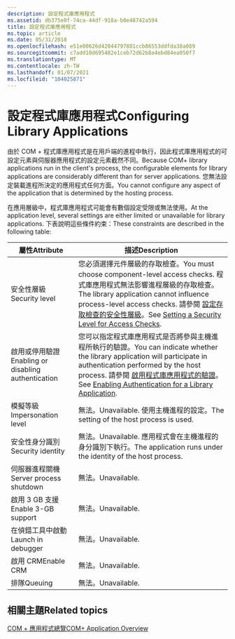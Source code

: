 ```yaml
---
description: 設定程式庫應用程式
ms.assetid: db375e0f-74ca-44df-918a-b0e48742a594
title: 設定程式庫應用程式
ms.topic: article
ms.date: 05/31/2018
ms.openlocfilehash: e51e00626d42044797881ccb86553ddfda38a089
ms.sourcegitcommit: c7add10d695482e1ceb72d62b8a4ebd84ea050f7
ms.translationtype: MT
ms.contentlocale: zh-TW
ms.lasthandoff: 01/07/2021
ms.locfileid: "104025871"
---
```

# <a name="configuring-library-applications"></a><span data-ttu-id="b3871-103">設定程式庫應用程式</span><span class="sxs-lookup"><span data-stu-id="b3871-103">Configuring Library Applications</span></span>

<span data-ttu-id="b3871-104">由於 COM + 程式庫應用程式是在用戶端的進程中執行，因此程式庫應用程式的可設定元素與伺服器應用程式的設定元素截然不同。</span><span class="sxs-lookup"><span data-stu-id="b3871-104">Because COM+ library applications run in the client's process, the configurable elements for library applications are considerably different than for server applications.</span></span> <span data-ttu-id="b3871-105">您無法設定裝載進程所決定的應用程式任何方面。</span><span class="sxs-lookup"><span data-stu-id="b3871-105">You cannot configure any aspect of the application that is determined by the hosting process.</span></span>

<span data-ttu-id="b3871-106">在應用層級中，程式庫應用程式可能會有數個設定受限或無法使用。</span><span class="sxs-lookup"><span data-stu-id="b3871-106">At the application level, several settings are either limited or unavailable for library applications.</span></span> <span data-ttu-id="b3871-107">下表說明這些條件約束：</span><span class="sxs-lookup"><span data-stu-id="b3871-107">These constraints are described in the following table:</span></span>



| <span data-ttu-id="b3871-108">屬性</span><span class="sxs-lookup"><span data-stu-id="b3871-108">Attribute</span></span>                                       | <span data-ttu-id="b3871-109">描述</span><span class="sxs-lookup"><span data-stu-id="b3871-109">Description</span></span>                                                                                                                                                                                                                                   |
|-------------------------------------------------|-----------------------------------------------------------------------------------------------------------------------------------------------------------------------------------------------------------------------------------------------|
| <span data-ttu-id="b3871-110">安全性層級</span><span class="sxs-lookup"><span data-stu-id="b3871-110">Security level</span></span><br/>                       | <span data-ttu-id="b3871-111">您必須選擇元件層級的存取檢查。</span><span class="sxs-lookup"><span data-stu-id="b3871-111">You must choose component-level access checks.</span></span> <span data-ttu-id="b3871-112">程式庫應用程式無法影響進程層級的存取檢查。</span><span class="sxs-lookup"><span data-stu-id="b3871-112">The library application cannot influence process-level access checks.</span></span> <span data-ttu-id="b3871-113">請參閱 [設定存取檢查的安全性層級](setting-a-security-level-for-access-checks.md)。</span><span class="sxs-lookup"><span data-stu-id="b3871-113">See [Setting a Security Level for Access Checks](setting-a-security-level-for-access-checks.md).</span></span><br/>             |
| <span data-ttu-id="b3871-114">啟用或停用驗證</span><span class="sxs-lookup"><span data-stu-id="b3871-114">Enabling or disabling authentication</span></span><br/> | <span data-ttu-id="b3871-115">您可以指定程式庫應用程式是否將參與主機進程所執行的驗證。</span><span class="sxs-lookup"><span data-stu-id="b3871-115">You can indicate whether the library application will participate in authentication performed by the host process.</span></span> <span data-ttu-id="b3871-116">請參閱 [啟用程式庫應用程式的驗證](enabling-authentication-for-a-library-application.md)。</span><span class="sxs-lookup"><span data-stu-id="b3871-116">See [Enabling Authentication for a Library Application](enabling-authentication-for-a-library-application.md).</span></span><br/> |
| <span data-ttu-id="b3871-117">模擬等級</span><span class="sxs-lookup"><span data-stu-id="b3871-117">Impersonation level</span></span><br/>                  | <span data-ttu-id="b3871-118">無法。</span><span class="sxs-lookup"><span data-stu-id="b3871-118">Unavailable.</span></span> <span data-ttu-id="b3871-119">使用主機進程的設定。</span><span class="sxs-lookup"><span data-stu-id="b3871-119">The setting of the host process is used.</span></span> <br/>                                                                                                                                                                             |
| <span data-ttu-id="b3871-120">安全性身分識別</span><span class="sxs-lookup"><span data-stu-id="b3871-120">Security identity</span></span><br/>                    | <span data-ttu-id="b3871-121">無法。</span><span class="sxs-lookup"><span data-stu-id="b3871-121">Unavailable.</span></span> <span data-ttu-id="b3871-122">應用程式會在主機進程的身分識別下執行。</span><span class="sxs-lookup"><span data-stu-id="b3871-122">The application runs under the identity of the host process.</span></span><br/>                                                                                                                                                          |
| <span data-ttu-id="b3871-123">伺服器進程關機</span><span class="sxs-lookup"><span data-stu-id="b3871-123">Server process shutdown</span></span><br/>              | <span data-ttu-id="b3871-124">無法。</span><span class="sxs-lookup"><span data-stu-id="b3871-124">Unavailable.</span></span><br/>                                                                                                                                                                                                                       |
| <span data-ttu-id="b3871-125">啟用 3 GB 支援</span><span class="sxs-lookup"><span data-stu-id="b3871-125">Enable 3-GB support</span></span><br/>                  | <span data-ttu-id="b3871-126">無法。</span><span class="sxs-lookup"><span data-stu-id="b3871-126">Unavailable.</span></span><br/>                                                                                                                                                                                                                       |
| <span data-ttu-id="b3871-127">在偵錯工具中啟動</span><span class="sxs-lookup"><span data-stu-id="b3871-127">Launch in debugger</span></span><br/>                   | <span data-ttu-id="b3871-128">無法。</span><span class="sxs-lookup"><span data-stu-id="b3871-128">Unavailable.</span></span><br/>                                                                                                                                                                                                                       |
| <span data-ttu-id="b3871-129">啟用 CRM</span><span class="sxs-lookup"><span data-stu-id="b3871-129">Enable CRM</span></span><br/>                           | <span data-ttu-id="b3871-130">無法。</span><span class="sxs-lookup"><span data-stu-id="b3871-130">Unavailable.</span></span><br/>                                                                                                                                                                                                                       |
| <span data-ttu-id="b3871-131">排隊</span><span class="sxs-lookup"><span data-stu-id="b3871-131">Queuing</span></span><br/>                              | <span data-ttu-id="b3871-132">無法。</span><span class="sxs-lookup"><span data-stu-id="b3871-132">Unavailable.</span></span><br/>                                                                                                                                                                                                                       |



 

## <a name="related-topics"></a><span data-ttu-id="b3871-133">相關主題</span><span class="sxs-lookup"><span data-stu-id="b3871-133">Related topics</span></span>

<dl> <dt>

[<span data-ttu-id="b3871-134">COM + 應用程式總覽</span><span class="sxs-lookup"><span data-stu-id="b3871-134">COM+ Application Overview</span></span>](com--application-overview.md)
</dt> </dl>

 

 





